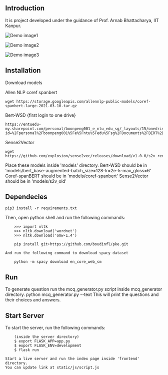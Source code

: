 ## Introduction

It is project developed under the guidance of Prof. Arnab Bhattacharya, IIT Kanpur.

![Demo image1](static/img/demo1.png)

![Demo image2](static/img/demo2.png)

![Demo image3](static/img/demo3.png)

## Installation

Download models

Allen NLP coref spanbert

```
wget https://storage.googleapis.com/allennlp-public-models/coref-spanbert-large-2021.03.10.tar.gz
```

Bert-WSD {first login to one drive}

```
https://entuedu-my.sharepoint.com/personal/boonpeng001_e_ntu_edu_sg/_layouts/15/onedrive.aspx?id=%2Fpersonal%2Fboonpeng001%5Fe%5Fntu%5Fedu%5Fsg%2FDocuments%2FBERT%2DWSD%2Fmodel%2Fbert%5Fbase%2Daugmented%2Dbatch%5Fsize%3D128%2Dlr%3D2e%2D5%2Dmax%5Fgloss%3D6&ga=1

```

Sense2Vector

```
wget https://github.com/explosion/sense2vec/releases/download/v1.0.0/s2v_reddit_2015_md.tar.gz
```

Place these models inside 'models' directory.
Bert-WSD should be in 'models/bert_base-augmented-batch_size=128-lr=2e-5-max_gloss=6'
Coref-spanBERT should be in 'models/coref-spanbert'
Sense2Vector should be in 'models/s2v_old'

## Dependecies

```
pip3 install -r requirements.txt
```

Then, open python shell and run the following commands:

```
	>>> import nltk
	>>> nltk.download('wordnet')
	>>> nltk.download('omw-1.4')
```

```
    pip install git+https://github.com/boudinfl/pke.git
```

    And run the following command to download spacy dataset
```
    python -m spacy download en_core_web_sm

```


## Run


To generate question run the mcq_generator.py script inside mcq_generator directory.
	python mcq_generator.py --text <your-text>
	This will print the questions and their choices and answers.


## Start Server

To start the server, run the following commands:
```
	(inside the server directory)
	$ export FLASK_APP=app.py
	$ export FLASK_ENV=development
	$ flask run
```
	Start a live server and run the index page inside 'frontend' directory.
    You can update link at static/js/script.js